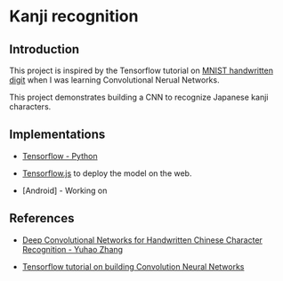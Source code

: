 # Kanji recognition

## Introduction

This project is inspired by the Tensorflow tutorial on [MNIST handwritten digit](https://www.tensorflow.org/tutorials/estimators/cnn) when I was learning Convolutional Nerual Networks.

This project demonstrates building a CNN to recognize Japanese kanji characters.

## Implementations

- [Tensorflow - Python](README.ipynb)

- [Tensorflow.js](https://github.com/kuroemon2509/kanji-recognition/tree/gh-pages) to deploy the model on the web.

- [Android] - Working on

## References

- [Deep Convolutional Networks for Handwritten Chinese Character Recognition - Yuhao Zhang](http://yuhao.im/files/Zhang_CNNChar.pdf)

- [Tensorflow tutorial on building Convolution Neural Networks](https://www.tensorflow.org/tutorials/estimators/cnn)